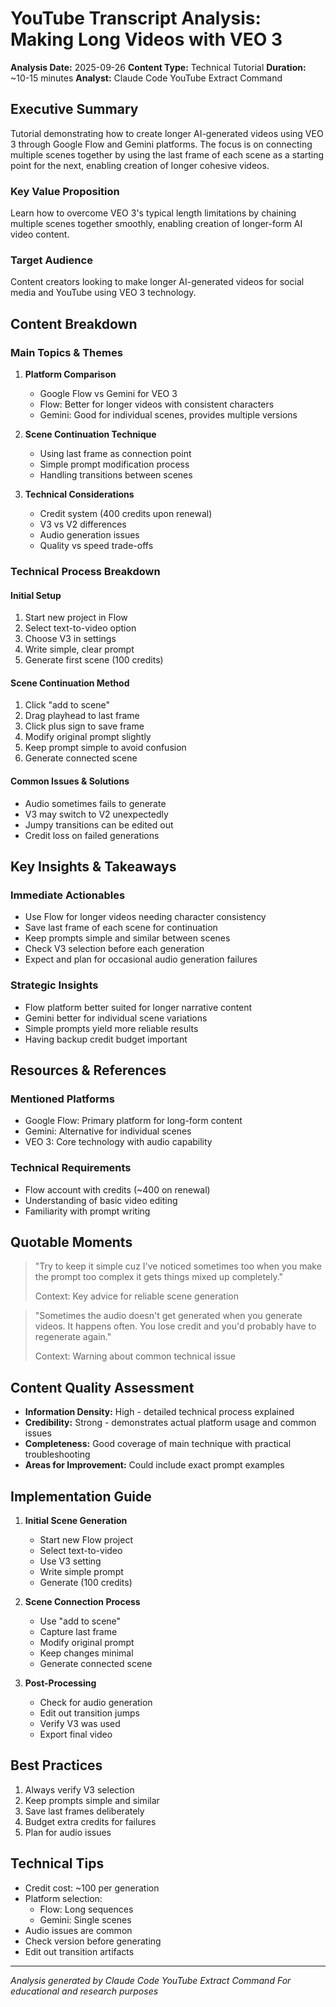 # YouTube Transcript Analysis: Making Long Videos with VEO 3

**Analysis Date:** 2025-09-26
**Content Type:** Technical Tutorial
**Duration:** ~10-15 minutes
**Analyst:** Claude Code YouTube Extract Command

## Executive Summary
Tutorial demonstrating how to create longer AI-generated videos using VEO 3 through Google Flow and Gemini platforms. The focus is on connecting multiple scenes together by using the last frame of each scene as a starting point for the next, enabling creation of longer cohesive videos.

### Key Value Proposition
Learn how to overcome VEO 3's typical length limitations by chaining multiple scenes together smoothly, enabling creation of longer-form AI video content.

### Target Audience
Content creators looking to make longer AI-generated videos for social media and YouTube using VEO 3 technology.

## Content Breakdown

### Main Topics & Themes

1. **Platform Comparison**
   - Google Flow vs Gemini for VEO 3
   - Flow: Better for longer videos with consistent characters
   - Gemini: Good for individual scenes, provides multiple versions

2. **Scene Continuation Technique**
   - Using last frame as connection point
   - Simple prompt modification process
   - Handling transitions between scenes

3. **Technical Considerations**
   - Credit system (400 credits upon renewal)
   - V3 vs V2 differences
   - Audio generation issues
   - Quality vs speed trade-offs

### Technical Process Breakdown

#### Initial Setup
1. Start new project in Flow
2. Select text-to-video option
3. Choose V3 in settings
4. Write simple, clear prompt
5. Generate first scene (100 credits)

#### Scene Continuation Method
1. Click "add to scene"
2. Drag playhead to last frame
3. Click plus sign to save frame
4. Modify original prompt slightly
5. Keep prompt simple to avoid confusion
6. Generate connected scene

#### Common Issues & Solutions
- Audio sometimes fails to generate
- V3 may switch to V2 unexpectedly
- Jumpy transitions can be edited out
- Credit loss on failed generations

## Key Insights & Takeaways

### Immediate Actionables
- Use Flow for longer videos needing character consistency
- Save last frame of each scene for continuation
- Keep prompts simple and similar between scenes
- Check V3 selection before each generation
- Expect and plan for occasional audio generation failures

### Strategic Insights
- Flow platform better suited for longer narrative content
- Gemini better for individual scene variations
- Simple prompts yield more reliable results
- Having backup credit budget important

## Resources & References

### Mentioned Platforms
- Google Flow: Primary platform for long-form content
- Gemini: Alternative for individual scenes
- VEO 3: Core technology with audio capability

### Technical Requirements
- Flow account with credits (~400 on renewal)
- Understanding of basic video editing
- Familiarity with prompt writing

## Quotable Moments

> "Try to keep it simple cuz I've noticed sometimes too when you make the prompt too complex it gets things mixed up completely."
>
> Context: Key advice for reliable scene generation

> "Sometimes the audio doesn't get generated when you generate videos. It happens often. You lose credit and you'd probably have to regenerate again."
>
> Context: Warning about common technical issue

## Content Quality Assessment
- **Information Density:** High - detailed technical process explained
- **Credibility:** Strong - demonstrates actual platform usage and common issues
- **Completeness:** Good coverage of main technique with practical troubleshooting
- **Areas for Improvement:** Could include exact prompt examples

## Implementation Guide

1. **Initial Scene Generation**
   - Start new Flow project
   - Select text-to-video
   - Use V3 setting
   - Write simple prompt
   - Generate (100 credits)

2. **Scene Connection Process**
   - Use "add to scene"
   - Capture last frame
   - Modify original prompt
   - Keep changes minimal
   - Generate connected scene

3. **Post-Processing**
   - Check for audio generation
   - Edit out transition jumps
   - Verify V3 was used
   - Export final video

## Best Practices
1. Always verify V3 selection
2. Keep prompts simple and similar
3. Save last frames deliberately
4. Budget extra credits for failures
5. Plan for audio issues

## Technical Tips
- Credit cost: ~100 per generation
- Platform selection:
  - Flow: Long sequences
  - Gemini: Single scenes
- Audio issues are common
- Check version before generating
- Edit out transition artifacts

---

*Analysis generated by Claude Code YouTube Extract Command*
*For educational and research purposes*